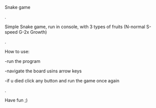 Snake game

.

Simple Snake game, run in console,  with 3 types of fruits (N-normal S-speed G-2x Growth)

.

How to use:

 -run the program

 -navigate the board usins arrow keys

 -if u died click any button and run the game once again
 
.

Have fun ;)
